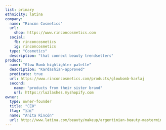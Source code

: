 ```yaml
---
list: primary
ethnicity: latina
company:
  name: "Rincón Cosmetics"
  url:
    shop: https://www.rinconcosmetics.com
  social:
    fb: rinconcosmetics
    ig: rinconcosmetics
  type: "Cosmetics"
  description: "that connect beauty trendsetters"
product:
  name: "Glow Bomb highlighter palette"
  description: "Kardashian-approved"
  predicate: true
  url: https://www.rinconcosmetics.com/products/glowbomb-karlaj
  second:
    name: "products from their sister brand"
    url: https://luzlashes.myshopify.com
owner:
  type: owner-founder
  title: "CEO"
  flag: "🇦🇷"
  name: "Anita Rincón"
  url: http://www.latina.com/beauty/makeup/argentinian-beauty-mastermind-behind-glam-school-luz-lashes-and-more
---
```

